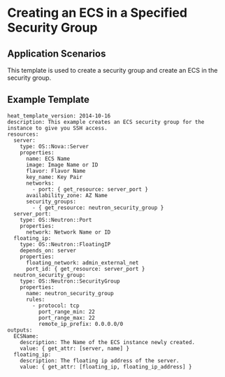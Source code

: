# Creating an ECS in a Specified Security Group<a name="EN-US_TOPIC_0129640295"></a>

## Application Scenarios<a name="section87691730101717"></a>

This template is used to create a security group and create an ECS in the security group.

## Example Template<a name="section15001466172"></a>

```
heat_template_version: 2014-10-16
description: This example creates an ECS security group for the instance to give you SSH access.
resources:
  server:
    type: OS::Nova::Server
    properties:
      name: ECS Name
      image: Image Name or ID
      flavor: Flavor Name
      key_name: Key Pair
      networks:
        - port: { get_resource: server_port }
      availability_zone: AZ Name
      security_groups:
        - { get_resource: neutron_security_group }
  server_port:
    type: OS::Neutron::Port
    properties:
      network: Network Name or ID
  floating_ip:
    type: OS::Neutron::FloatingIP
    depends_on: server
    properties:
      floating_network: admin_external_net
      port_id: { get_resource: server_port }
  neutron_security_group:
    type: OS::Neutron::SecurityGroup
    properties:
      name: neutron_security_group
      rules:
        - protocol: tcp
          port_range_min: 22
          port_range_max: 22
          remote_ip_prefix: 0.0.0.0/0
outputs:
  ECSName:
    description: The Name of the ECS instance newly created.
    value: { get_attr: [server, name] }
  floating_ip:
    description: The floating ip address of the server.
    value: { get_attr: [floating_ip, floating_ip_address] }
```

